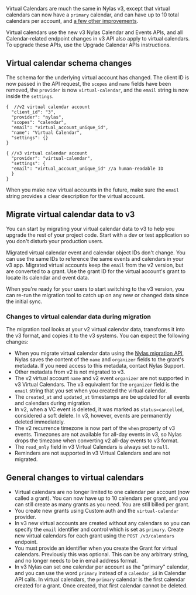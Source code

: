 Virtual Calendars are much the same in Nylas v3, except that virtual calendars can now have a `primary` calendar, and can have up to 10 total calendars per account, and [a few other improvements](#general-changes-to-virtual-calendars).

Virtual calendars use the new v3 Nylas Calendar and Events APIs, and all Calendar-related endpoint changes in v3 API also apply to virtual calendars. To upgrade these APIs, use the Upgrade Calendar APIs instructions.

## Virtual calendar schema changes

The schema for the underlying virtual account has changed. The client ID is now passed in the API request, the `scopes` and `name` fields have been removed, the `provider` is now `virtual-calendar`, and the `email` string is now inside the `settings`.

```
{  //v2 virtual calendar account
  "client_id": "3",
  "provider": "nylas",
  "scopes": "calendar",
  "email": "virtual_account_unique_id",
  "name": "Virtual Calendar",
  "settings": {}
}
```

```
{ //v3 virtual calendar account
  "provider": "virtual-calendar",
  "settings": {
  "email": "virtual_account_unique_id" //a human-readable ID
  }
}
```

When you make new virtual accounts in the future, make sure the `email` string provides a clear description for the virtual account.

## Migrate virtual calendar data to v3

You can start by migrating your virtual calendar data to v3 to help you upgrade the rest of your project code. Start with a dev or test application so you don't disturb your production users.

Migrated virtual calendar event and calendar object IDs don't change. You can use the same IDs to reference the same events and calendars in your v3 app. Migrated virtual accounts keep the `email` from the v2 version, but are converted to a grant. Use the grant ID for the virtual account's grant to locate its calendar and event data.

When you're ready for your users to start switching to the v3 version, you can re-run the migration tool to catch up on any new or changed data since the initial sync.

### Changes to virtual calendar data during migration

The migration tool looks at your v2 virtual calendar data, transforms it into the v3 format, and copies it to the v3 systems. You can expect the following changes:

- When you migrate virtual calendar data using the [Nylas migration API](/docs/api/v3/migration/), Nylas saves the content of the `name` and `organizer` fields to the grant's metadata. If you need access to this metadata, contact Nylas Support.
- Other metadata from v2 is not migrated to v3.
- The v2 virtual account `name` and v2 event `organizer` are not supported in v3 Virtual Calendars. The v3 equivalent for the `organizer` field is the `email` string that you set when you created the virtual calendar.
- The `created_at` and `updated_at` timestamps are be updated for all events and calendars during migration.
- In v2, when a VC event is deleted, it was marked as `status=cancelled`, considered a soft delete. In v3, however, events are permanently deleted immediately.
- The v2 recurrence timezone is now part of the `when` property of v3 events. Timezones are not available for all-day events in v3, so Nylas drops the timezone when converting v2 all-day events to v3 format.
- The `read_only` field in v3 Virtual Calendars is always set to `null`.
- Reminders are not supported in v3 Virtual Calendars and are not migrated.

## General changes to virtual calendars

- Virtual calendars are no longer limited to one calendar per account (now called a grant). You can now have up to 10 calendars per grant, and you can still create as many grants as you need. You are still billed per grant.
- You create new grants using Custom auth and the `virtual-calendar` provider.
- In v3 new virtual accounts are created without any calendars so you can specify the `email` identifier and control which is set as `primary`. Create new virtual calendars for each grant using the `POST /v3/calendars` endpoint.
- You must provide an identifier when you create the Grant for virtual calendars. Previously this was optional. This can be any arbitrary string, and no longer needs to be in email address format.
- In v3 Nylas can set one calendar per account as the "primary" calendar, and you can use the word `primary` instead of a `calendar_id` in Calendar API calls. In virtual calendars, the `primary` calendar is the first calendar created for a grant. Once created, that first calendar cannot be deleted.
